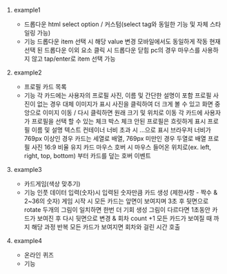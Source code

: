 1. example1
   - 드롭다운
     html select option / 커스텀(select tag와 동일한 기능 및 자체 스타일링 가능)
   - 기능
     드롭다운 item 선택 시 해당 value 변경
     모바일에서도 동일하게 작동
     현재 선택 된 드롭다운 이외 요소 클릭 시 드롭다운 닫힘
     pc의 경우 마우스를 사용하지 않고 tap/enter로 item 선택 가능

2. example2
   - 프로필 카드 목록
   - 기능
     각 카드에는 사용자의 프로필 사진, 이름 및 간단한 설명이 포함
     프로필 사진이 없는 경우 대체 이미지가 표시
     사진을 클릭하여 더 크게 볼 수 있고 화면 중앙으로 이미지 이동 / 다시 클릭하면 원래 크기 및 위치로 이동
     각 카드에 사용자가 프로필을 선택 할 수 있는 체크 박스
     체크 안된 프로필은 흐릿하게 표시
     프로필 이름 및 설명 텍스트 컨테이너 너비 초과 시 ...으로 표시
     브라우저 너비가 769px 이상인 경우 카드는 세열로 배열, 769px 미만인 경우 두열로 배열
     프로필 사진 16:9 비율 유지
     카드 마우스 호버 시 마우스 들어온 위치로(ex. left, right, top, bottom) 부터 카드를 덮는 호버 이벤트

3. example3
   - 카드게임(색상 맞추기)
   - 기능
     인풋 데이터 입력(숫자)시 입력된 숫자만큼 카드 생성 (제한사항 - 짝수 & 2~36의 숫자)
     게임 시작 시 모든 카드는 앞면이 보여지며 3초 후 뒷면으로 rotate
     두개의 그림이 일치하면 한번 더 기회 생성
     그림이 다르다면 1초동안 카드가 보여진 후 다시 뒷면으로 변경 & 회차 count +1
     모든 카드가 보여질 때 까지 해당 과정 반복
     모든 카드가 보여지면 회차와 걸린 시간 호출

4. example4
   - 온라인 퀴즈
   - 기능
     
